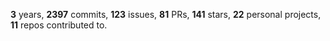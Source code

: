 **3** years, **2397** commits, **123** issues, **81** PRs, **141** stars, **22** personal projects, **11** repos contributed to.
